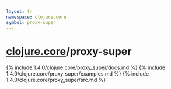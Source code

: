 ```yaml
---
layout: fn
namespace: clojure.core
symbol: proxy-super
---
```


# [clojure.core](../)/proxy-super

{% include 1.4.0/clojure.core/proxy_super/docs.md %}
{% include 1.4.0/clojure.core/proxy_super/examples.md %}
{% include 1.4.0/clojure.core/proxy_super/src.md %}

